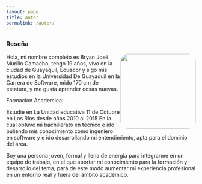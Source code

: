 ```yaml
---
layout: page
title: Autor
permalink: /autor/
---
```


### Reseña

<img style="border-radius: 20px;width: 200px;float: right;" alt="" src="https://avatars3.githubusercontent.com/u/57508925?s=400&amp;u=2cf623607f84b8d11b03f77140aee3db136731dc&amp;v=4">
Hola, mi nombre completo es Bryan José Murillo Camacho, tengo 19 años, vivo en la ciudad de Guayaquil, Ecuador y sigo mis estudios en la Universidad De Guayaquil en la Carrera de Software, mido 170 cm de estatura, y me gusta aprender cosas nuevas.

Formacion Academica:

Estudie en La Unidad educativa 11 de Octubre en Los Ríos desde años 2010 al 2015 En la cual obtuve mi bachillerato en técnico e ido puliendo mis conocimiento como ingeniero en software y e ido desarrollando mi entendimiento, apta para el dominio del área.

Soy una persona joven, formal y llena de energía para integrarme en un equipo de trabajo, en el que aportar mi conocimiento para la formación y desarrollo del tema, para de este modo aumentar mi experiencia profesional en un entorno real y fuera del ámbito académico.


